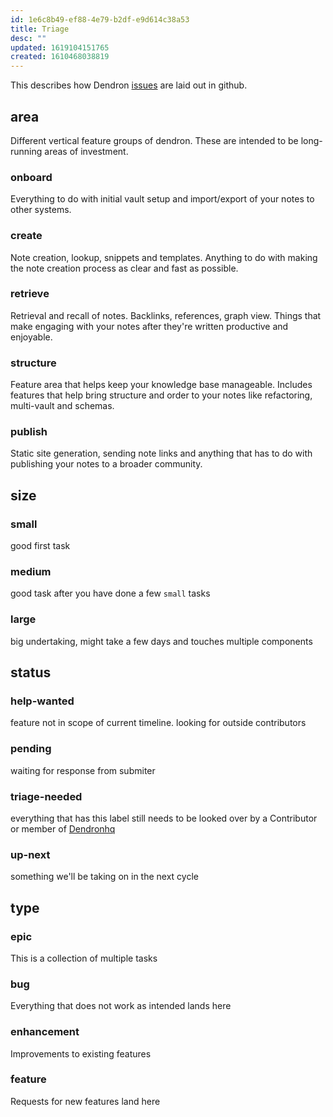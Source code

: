 ```yaml
---
id: 1e6c8b49-ef88-4e79-b2df-e9d614c38a53
title: Triage
desc: ""
updated: 1619104151765
created: 1610468038819
---
```


This describes how Dendron [issues](https://github.com/dendronhq/dendron/labels?page=1&sort=name-asc) are laid out in github.

## area

Different vertical feature groups of dendron. These are intended to be long-running areas of investment.

### onboard

Everything to do with initial vault setup and import/export of your notes to other systems.

### create

Note creation, lookup, snippets and templates. Anything to do with making the note creation process as clear and fast as possible.

### retrieve

Retrieval and recall of notes. Backlinks, references, graph view. Things that make engaging with your notes after they're written productive and enjoyable.

### structure

Feature area that helps keep your knowledge base manageable. Includes features that help bring structure and order to your notes like refactoring, multi-vault and schemas.

### publish

Static site generation, sending note links and anything that has to do with publishing your notes to a broader community.

## size

### small

good first task

### medium

good task after you have done a few `small` tasks

### large

big undertaking, might take a few days and touches multiple components

## status

### help-wanted

feature not in scope of current timeline. looking for outside contributors

### pending

waiting for response from submiter

### triage-needed

everything that has this label still needs to be looked over by a Contributor or member of [Dendronhq](https://github.com/dendronhq)

### up-next

something we'll be taking on in the next cycle

## type

### epic

This is a collection of multiple tasks

### bug

Everything that does not work as intended lands here

### enhancement

Improvements to existing features

### feature

Requests for new features land here
